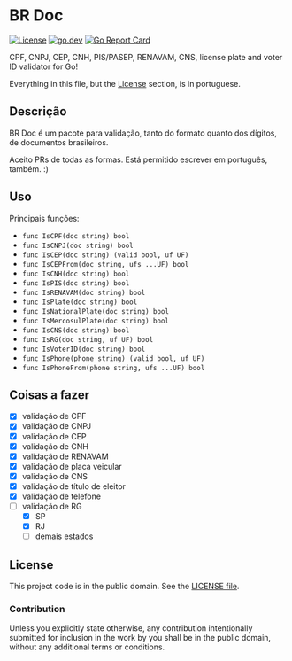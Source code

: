 # BR Doc

[![License][badge-1-img]][badge-1-link]
[![go.dev][badge-2-img]][badge-2-link]
[![Go Report Card][badge-3-img]][badge-3-link]

CPF, CNPJ, CEP, CNH, PIS/PASEP, RENAVAM, CNS, license plate and voter ID
validator for Go!

Everything in this file, but the [License](#license) section, is in portuguese.

## Descrição

BR Doc é um pacote para validação, tanto do formato quanto dos dígitos, de
documentos brasileiros.

Aceito PRs de todas as formas. Está permitido escrever em português, também. :)

## Uso

Principais funções:

- `func IsCPF(doc string) bool`
- `func IsCNPJ(doc string) bool`
- `func IsCEP(doc string) (valid bool, uf UF)`
- `func IsCEPFrom(doc string, ufs ...UF) bool`
- `func IsCNH(doc string) bool`
- `func IsPIS(doc string) bool`
- `func IsRENAVAM(doc string) bool`
- `func IsPlate(doc string) bool`
- `func IsNationalPlate(doc string) bool`
- `func IsMercosulPlate(doc string) bool`
- `func IsCNS(doc string) bool`
- `func IsRG(doc string, uf UF) bool`
- `func IsVoterID(doc string) bool`
- `func IsPhone(phone string) (valid bool, uf UF)`
- `func IsPhoneFrom(phone string, ufs ...UF) bool`

## Coisas a fazer

- [x] validação de CPF
- [x] validação de CNPJ
- [x] validação de CEP
- [x] validação de CNH
- [x] validação de RENAVAM
- [x] validação de placa veicular
- [x] validação de CNS
- [x] validação de título de eleitor
- [x] validação de telefone
- [ ] validação de RG
  - [x] SP
  - [x] RJ
  - [ ] demais estados

## License

This project code is in the public domain. See the [LICENSE file][1].

### Contribution

Unless you explicitly state otherwise, any contribution intentionally submitted
for inclusion in the work by you shall be in the public domain, without any
additional terms or conditions.

[1]: ./LICENSE

[badge-1-img]: https://img.shields.io/github/license/paemuri/brdoc?style=flat-square
[badge-1-link]: https://github.com/paemuri/brdoc/blob/master/LICENSE
[badge-2-img]: https://img.shields.io/badge/go.dev-reference-007d9c?style=flat-square&logo=go&logoColor=white
[badge-2-link]: https://pkg.go.dev/github.com/paemuri/brdoc
[badge-3-img]: https://goreportcard.com/badge/github.com/paemuri/brdoc?style=flat-square
[badge-3-link]: https://goreportcard.com/report/github.com/paemuri/brdoc
